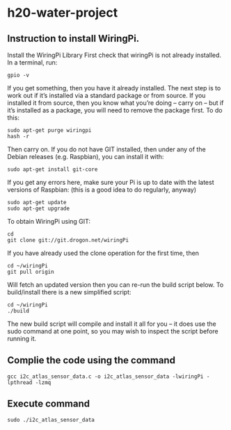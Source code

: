 # h20-water-project

## Instruction to install WiringPi.

Install the WiringPi Library
First check that wiringPi is not already installed.
In a terminal, run:
```
gpio -v
```
If you get something, then you have it already installed. 
The next step is to work out if it’s installed via a standard package or from source. 
If you installed it from source, then you know what you’re doing – carry on – but if it’s installed as a package, you will need to remove the package first.
To do this:
```
sudo apt-get purge wiringpi
hash -r
```
Then carry on.
If you do not have GIT installed, then under any of the Debian releases (e.g. Raspbian), you can install it with:
```
sudo apt-get install git-core
```
If you get any errors here, make sure your Pi is up to date with the latest versions of Raspbian: (this is a good idea to do regularly, anyway)
```
sudo apt-get update
sudo apt-get upgrade
```
To obtain WiringPi using GIT:
```
cd
git clone git://git.drogon.net/wiringPi
```
If you have already used the clone operation for the first time, then
```
cd ~/wiringPi
git pull origin
```
Will fetch an updated version then you can re-run the build script below.
To build/install there is a new simplified script:
```
cd ~/wiringPi
./build
```
The new build script will compile and install it all for you – it does use the sudo command at one point, so you may wish to inspect the script before running it.

## Complie the code using the command 
```
gcc i2c_atlas_sensor_data.c -o i2c_atlas_sensor_data -lwiringPi -lpthread -lzmq
```
## Execute command
```
sudo ./i2c_atlas_sensor_data 
```
